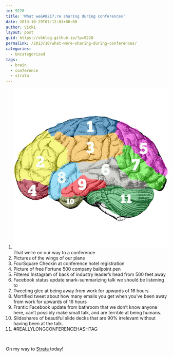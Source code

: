 ```yaml
---
id: 9220
title: 'What we&#8217;re sharing during conferences'
date: 2013-10-29T07:12:01+00:00
author: Vicki
layout: post
guid: https://vkblog.github.io/?p=9220
permalink: /2013/10/what-were-sharing-during-conferences/
categories:
  - Uncategorized
tags:
  - brain
  - conference
  - strata
---
```

  1. [<img class="aligncenter size-full wp-image-9221" alt="brain" src="https://raw.githubusercontent.com/vkblog/vkblog.github.io/master/public/img/2013/10/brain.png" width="500" height="500" />](https://raw.githubusercontent.com/vkblog/vkblog.github.io/master/public/img/2013/10/brain.png)That we&#8217;re on our way to a conference
  2. Pictures of the wings of our plane
  3. FourSquare Checkin at conference hotel registration
  4. Picture of free Fortune 500 company ballpoint pen
  5. Filtered Instagram of back of industry leader&#8217;s head from 500 feet away
  6. Facebook status update snark-summarizing talk we should be listening to
  7. Tweeting glee at being away from work for upwards of 16 hours
  8. Mortified tweet about how many emails you get when you&#8217;ve been away from work for upwards of 16 hours
  9. Frantic Facebook update from bathroom that we don&#8217;t know anyone here, can&#8217;t possibly make small talk, and are terrible at being humans.
 10. Slideshares of beautiful slide decks that are 90% irrelevant without having been at the talk.
 11. #REALLYLONGCONFERENCEHASHTAG

&nbsp;

On my way to <a href="http://strataconf.com/" target="_blank">Strata </a>today!